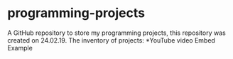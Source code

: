 # programming-projects
A GitHub repository to store my programming projects, this repository was created on 24.02.19.
The inventory of projects:
	*YouTube video Embed Example
